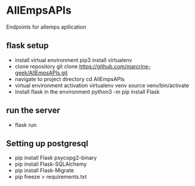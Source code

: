 # AllEmpsAPIs
Endpoints for allemps apllication

## flask setup
- install virtual environment
    pip3 install virtualenv
- clone repository
    git clone https://github.com/marcrine-geek/AllEmpsAPIs.git
- navigate to project directory
    cd AllEmpsAPIs
- virtual environment activation
    virtualenv venv
    source venv/bin/activate
- Install flask in the environment
    python3 -m pip install Flask
## run the server
- flask run
## Setting up postgresql
- pip install Flask psycopg2-binary
- pip install Flask-SQLAlchemy
- pip install Flask-Migrate
- pip freeze > requirements.txt

